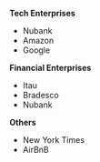 **Tech Enterprises**

- Nubank
- Amazon
- Google


**Financial Enterprises**
- Itau
- Bradesco
- Nubank

**Others**
- New York Times
- AirBnB